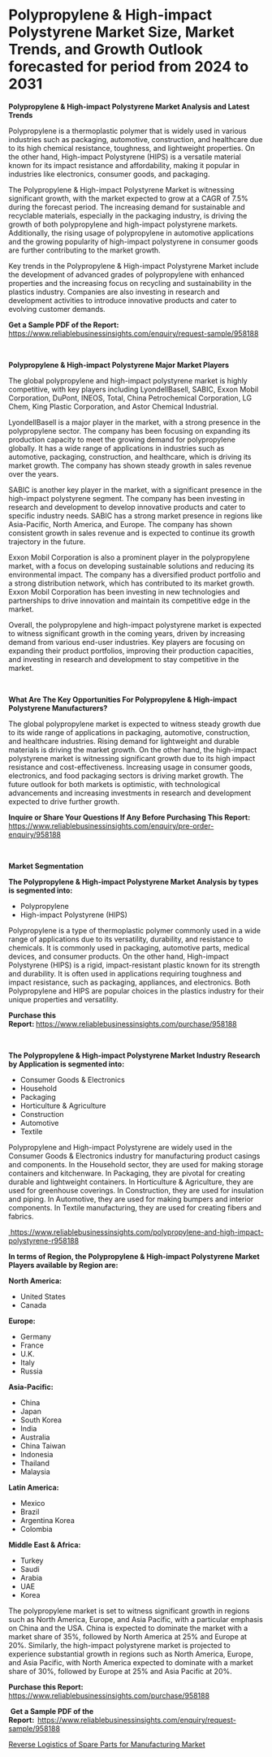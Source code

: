 <p><h1>Polypropylene & High-impact Polystyrene Market Size, Market Trends, and Growth Outlook forecasted for period from 2024 to 2031</h1></p><p><strong>Polypropylene & High-impact Polystyrene Market Analysis and Latest Trends</strong></p>
<p><p>Polypropylene is a thermoplastic polymer that is widely used in various industries such as packaging, automotive, construction, and healthcare due to its high chemical resistance, toughness, and lightweight properties. On the other hand, High-impact Polystyrene (HIPS) is a versatile material known for its impact resistance and affordability, making it popular in industries like electronics, consumer goods, and packaging.</p><p>The Polypropylene & High-impact Polystyrene Market is witnessing significant growth, with the market expected to grow at a CAGR of 7.5% during the forecast period. The increasing demand for sustainable and recyclable materials, especially in the packaging industry, is driving the growth of both polypropylene and high-impact polystyrene markets. Additionally, the rising usage of polypropylene in automotive applications and the growing popularity of high-impact polystyrene in consumer goods are further contributing to the market growth.</p><p>Key trends in the Polypropylene & High-impact Polystyrene Market include the development of advanced grades of polypropylene with enhanced properties and the increasing focus on recycling and sustainability in the plastics industry. Companies are also investing in research and development activities to introduce innovative products and cater to evolving customer demands.</p></p>
<p><strong>Get a Sample PDF of the Report:&nbsp;</strong> <a href="https://www.reliablebusinessinsights.com/enquiry/request-sample/958188">https://www.reliablebusinessinsights.com/enquiry/request-sample/958188</a></p>
<p>&nbsp;</p>
<p><strong>Polypropylene & High-impact Polystyrene Major Market Players</strong></p>
<p><p>The global polypropylene and high-impact polystyrene market is highly competitive, with key players including LyondellBasell, SABIC, Exxon Mobil Corporation, DuPont, INEOS, Total, China Petrochemical Corporation, LG Chem, King Plastic Corporation, and Astor Chemical Industrial.</p><p>LyondellBasell is a major player in the market, with a strong presence in the polypropylene sector. The company has been focusing on expanding its production capacity to meet the growing demand for polypropylene globally. It has a wide range of applications in industries such as automotive, packaging, construction, and healthcare, which is driving its market growth. The company has shown steady growth in sales revenue over the years.</p><p>SABIC is another key player in the market, with a significant presence in the high-impact polystyrene segment. The company has been investing in research and development to develop innovative products and cater to specific industry needs. SABIC has a strong market presence in regions like Asia-Pacific, North America, and Europe. The company has shown consistent growth in sales revenue and is expected to continue its growth trajectory in the future.</p><p>Exxon Mobil Corporation is also a prominent player in the polypropylene market, with a focus on developing sustainable solutions and reducing its environmental impact. The company has a diversified product portfolio and a strong distribution network, which has contributed to its market growth. Exxon Mobil Corporation has been investing in new technologies and partnerships to drive innovation and maintain its competitive edge in the market.</p><p>Overall, the polypropylene and high-impact polystyrene market is expected to witness significant growth in the coming years, driven by increasing demand from various end-user industries. Key players are focusing on expanding their product portfolios, improving their production capacities, and investing in research and development to stay competitive in the market.</p></p>
<p>&nbsp;</p>
<p><strong>What Are The Key Opportunities For Polypropylene & High-impact Polystyrene Manufacturers?</strong></p>
<p><p>The global polypropylene market is expected to witness steady growth due to its wide range of applications in packaging, automotive, construction, and healthcare industries. Rising demand for lightweight and durable materials is driving the market growth. On the other hand, the high-impact polystyrene market is witnessing significant growth due to its high impact resistance and cost-effectiveness. Increasing usage in consumer goods, electronics, and food packaging sectors is driving market growth. The future outlook for both markets is optimistic, with technological advancements and increasing investments in research and development expected to drive further growth.</p></p>
<p><strong>Inquire or Share Your Questions If Any Before Purchasing This Report:</strong> <a href="https://www.reliablebusinessinsights.com/enquiry/pre-order-enquiry/958188">https://www.reliablebusinessinsights.com/enquiry/pre-order-enquiry/958188</a></p>
<p>&nbsp;</p>
<p><strong>Market Segmentation</strong></p>
<p><strong>The Polypropylene & High-impact Polystyrene Market Analysis by types is segmented into:</strong></p>
<p><ul><li>Polypropylene</li><li>High-impact Polystyrene (HIPS)</li></ul></p>
<p><p>Polypropylene is a type of thermoplastic polymer commonly used in a wide range of applications due to its versatility, durability, and resistance to chemicals. It is commonly used in packaging, automotive parts, medical devices, and consumer products. On the other hand, High-impact Polystyrene (HIPS) is a rigid, impact-resistant plastic known for its strength and durability. It is often used in applications requiring toughness and impact resistance, such as packaging, appliances, and electronics. Both Polypropylene and HIPS are popular choices in the plastics industry for their unique properties and versatility.</p></p>
<p><strong>Purchase this Report:&nbsp;</strong><a href="https://www.reliablebusinessinsights.com/purchase/958188">https://www.reliablebusinessinsights.com/purchase/958188</a></p>
<p>&nbsp;</p>
<p><strong>The Polypropylene & High-impact Polystyrene Market Industry Research by Application is segmented into:</strong></p>
<p><ul><li>Consumer Goods & Electronics</li><li>Household</li><li>Packaging</li><li>Horticulture & Agriculture</li><li>Construction</li><li>Automotive</li><li>Textile</li></ul></p>
<p><p>Polypropylene and High-impact Polystyrene are widely used in the Consumer Goods & Electronics industry for manufacturing product casings and components. In the Household sector, they are used for making storage containers and kitchenware. In Packaging, they are pivotal for creating durable and lightweight containers. In Horticulture & Agriculture, they are used for greenhouse coverings. In Construction, they are used for insulation and piping. In Automotive, they are used for making bumpers and interior components. In Textile manufacturing, they are used for creating fibers and fabrics.</p></p>
<p><a href="https://www.reliablebusinessinsights.com/polypropylene-and-high-impact-polystyrene-r958188">&nbsp;https://www.reliablebusinessinsights.com/polypropylene-and-high-impact-polystyrene-r958188</a></p>
<p><strong>In terms of Region, the Polypropylene & High-impact Polystyrene Market Players available by Region are:</strong></p>
<p>
    <p> <strong> North America: </strong>
        <ul>
            <li>United States</li>
            <li>Canada</li>
        </ul>
        </p> 
    <p> <strong> Europe: </strong>
        <ul>
            <li>Germany</li>
            <li>France</li>
            <li>U.K.</li>
            <li>Italy</li>
            <li>Russia</li>
        </ul>
        </p> 
    <p> <strong> Asia-Pacific: </strong>
        <ul>
            <li>China</li>
            <li>Japan</li>
            <li>South Korea</li>
            <li>India</li>
            <li>Australia</li>
            <li>China Taiwan</li>
            <li>Indonesia</li>
            <li>Thailand</li>
            <li>Malaysia</li>
        </ul>
        </p> 
    <p> <strong> Latin America: </strong>
        <ul>
            <li>Mexico</li>
            <li>Brazil</li>
            <li>Argentina Korea</li>
            <li>Colombia</li>
        </ul>
        </p> 
    <p> <strong> Middle East & Africa: </strong>
        <ul>
            <li>Turkey</li>
            <li>Saudi</li>
            <li>Arabia</li>
            <li>UAE</li>
            <li>Korea</li>
        </ul>
    </p>
    </p>
<p><p>The polypropylene market is set to witness significant growth in regions such as North America, Europe, and Asia Pacific, with a particular emphasis on China and the USA. China is expected to dominate the market with a market share of 35%, followed by North America at 25% and Europe at 20%. Similarly, the high-impact polystyrene market is projected to experience substantial growth in regions such as North America, Europe, and Asia Pacific, with North America expected to dominate with a market share of 30%, followed by Europe at 25% and Asia Pacific at 20%.</p></p>
<p><strong>Purchase this Report: </strong><a href="https://www.reliablebusinessinsights.com/purchase/958188">https://www.reliablebusinessinsights.com/purchase/958188</a></p>
<p>&nbsp;<strong>Get a Sample PDF of the Report:&nbsp;&nbsp;</strong><a href="https://www.reliablebusinessinsights.com/enquiry/request-sample/958188">https://www.reliablebusinessinsights.com/enquiry/request-sample/958188</a></p>
<p><strong></strong></p>
<p><p><a href="https://github.com/alexxisgm/Market-Research-Report-List-1/blob/main/reverse-logistics-of-spare-parts-for-manufacturing-market.md">Reverse Logistics of Spare Parts for Manufacturing Market</a></p></p>